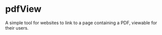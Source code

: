 # pdfView
A simple tool for websites to link to a page containing a PDF,  viewable for their users.
